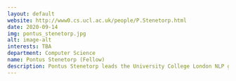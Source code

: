 ```yaml
---
layout: default
website: http://www0.cs.ucl.ac.uk/people/P.Stenetorp.html
date: 2020-09-14
img: pontus_stenetorp.jpg
alt: image-alt
interests: TBA
department: Computer Science
name: Pontus Stenetorp (Fellow)
description: Pontus Stenetorp leads the University College London NLP group. He is a CO-PI of the European Union Horizon 2020 CLARIFY project (860627). His research is in the intersection between natural language and machine learning, including question answering, information extraction, and semantics. He was awarded the Outstanding paper award at the 2017 Conference of the European Chapter of the Association for Computational Linguistics, a Facebook AI Research (FAIR) award in 2016, and a Japan Society for the Promotion of Science (JSPS) Postdoctoral Fellowship from 2013 to 2015. He supervises five PhD students and one postdoctoral researcher. He holds long-term collaborations with both the University of Tokyo and Tohoku University and is CS Department Ambassador to Japan. 
---
```

